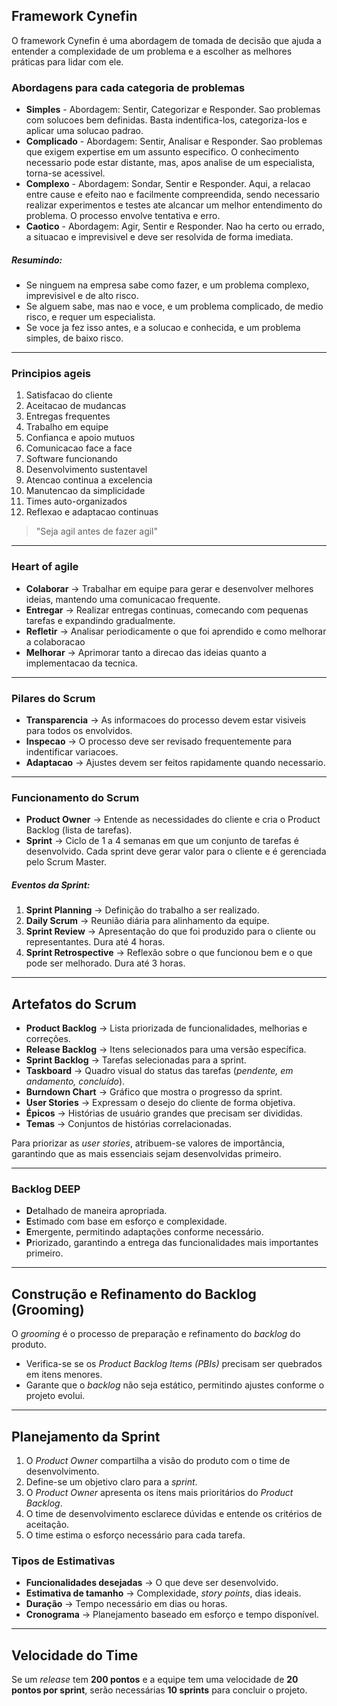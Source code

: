 ## Framework Cynefin

O framework Cynefin é uma abordagem de tomada de decisão que ajuda a entender a complexidade de um problema e a escolher as melhores práticas para lidar com ele.

### Abordagens para cada categoria de problemas
- **Simples** - Abordagem: Sentir, Categorizar e Responder. Sao problemas com solucoes bem definidas. Basta indentifica-los, categoriza-los e aplicar uma solucao padrao. 
- **Complicado** - Abordagem: Sentir, Analisar e Responder. Sao problemas que exigem expertise em um assunto especifico. O conhecimento necessario pode estar distante, mas, apos analise de um especialista, torna-se acessivel. 
- **Complexo** - Abordagem: Sondar, Sentir e Responder. Aqui, a relacao entre cause e efeito nao e facilmente compreendida, sendo necessario realizar experimentos e testes ate alcancar um melhor entendimento do problema. O processo envolve tentativa e erro.
- **Caotico** - Abordagem: Agir, Sentir e Responder. Nao ha certo ou errado, a situacao e imprevisivel e deve ser resolvida de forma imediata. 

##### Resumindo: 
- Se ninguem na empresa sabe como fazer, e um problema complexo, imprevisivel e de alto risco.
- Se alguem sabe, mas nao e voce, e um problema complicado, de medio risco, e requer um especialista.
- Se voce ja fez isso antes, e a solucao e conhecida, e um problema simples, de baixo risco. 

---

### Principios ageis
1. Satisfacao do cliente
2. Aceitacao de mudancas
3. Entregas frequentes
4. Trabalho em equipe
5. Confianca e apoio mutuos
6. Comunicacao face a face
7. Software funcionando
8. Desenvolvimento sustentavel
9. Atencao continua a excelencia
10. Manutencao da simplicidade 
11. Times auto-organizados
12. Reflexao  e adaptacao continuas

> "Seja agil antes de fazer agil" 

---

### Heart of agile 
- **Colaborar** -> Trabalhar em equipe para gerar e desenvolver melhores ideias, mantendo uma comunicacao frequente. 
- **Entregar** -> Realizar entregas continuas, comecando com pequenas tarefas e expandindo gradualmente. 
- **Refletir** -> Analisar periodicamente o que foi aprendido e como melhorar a colaboracao 
- **Melhorar** -> Aprimorar tanto a direcao das ideias quanto a implementacao da tecnica. 

---

### Pilares do Scrum
- **Transparencia** -> As informacoes do processo devem estar visiveis para todos os envolvidos.
- **Inspecao** -> O processo deve ser revisado frequentemente para indentificar variacoes. 
- **Adaptacao** -> Ajustes devem ser feitos rapidamente quando necessario. 

---

### Funcionamento do Scrum
- **Product Owner** → Entende as necessidades do cliente e cria o Product Backlog (lista de tarefas).
- **Sprint** → Ciclo de 1 a 4 semanas em que um conjunto de tarefas é desenvolvido. Cada sprint deve gerar valor para o cliente e é gerenciada pelo Scrum Master.

##### Eventos da Sprint:

1. **Sprint Planning** → Definição do trabalho a ser realizado.
2. **Daily Scrum** → Reunião diária para alinhamento da equipe.
3. **Sprint Review** → Apresentação do que foi produzido para o cliente ou representantes. Dura até 4 horas.
4. **Sprint Retrospective** → Reflexão sobre o que funcionou bem e o que pode ser melhorado. Dura até 3 horas.

---
## Artefatos do Scrum

- **Product Backlog** → Lista priorizada de funcionalidades, melhorias e correções.  
- **Release Backlog** → Itens selecionados para uma versão específica.  
- **Sprint Backlog** → Tarefas selecionadas para a sprint.  
- **Taskboard** → Quadro visual do status das tarefas (*pendente, em andamento, concluído*).  
- **Burndown Chart** → Gráfico que mostra o progresso da sprint.  
- **User Stories** → Expressam o desejo do cliente de forma objetiva.  
- **Épicos** → Histórias de usuário grandes que precisam ser divididas.  
- **Temas** → Conjuntos de histórias correlacionadas.  

Para priorizar as *user stories*, atribuem-se valores de importância, garantindo que as mais essenciais sejam desenvolvidas primeiro.  

---

### **Backlog DEEP**  

- **D**etalhado de maneira apropriada.  
- **E**stimado com base em esforço e complexidade.  
- **E**mergente, permitindo adaptações conforme necessário.  
- **P**riorizado, garantindo a entrega das funcionalidades mais importantes primeiro.  

---

## **Construção e Refinamento do Backlog (Grooming)**  

O *grooming* é o processo de preparação e refinamento do *backlog* do produto.  

- Verifica-se se os *Product Backlog Items (PBIs)* precisam ser quebrados em itens menores.  
- Garante que o *backlog* não seja estático, permitindo ajustes conforme o projeto evolui.  

---

## **Planejamento da Sprint**  

1. O *Product Owner* compartilha a visão do produto com o time de desenvolvimento.  
2. Define-se um objetivo claro para a *sprint*.  
3. O *Product Owner* apresenta os itens mais prioritários do *Product Backlog*.  
4. O time de desenvolvimento esclarece dúvidas e entende os critérios de aceitação.  
5. O time estima o esforço necessário para cada tarefa.  

### **Tipos de Estimativas**  

- **Funcionalidades desejadas** → O que deve ser desenvolvido.  
- **Estimativa de tamanho** → Complexidade, *story points*, dias ideais.  
- **Duração** → Tempo necessário em dias ou horas.  
- **Cronograma** → Planejamento baseado em esforço e tempo disponível.  

---

## **Velocidade do Time**  

Se um *release* tem **200 pontos** e a equipe tem uma velocidade de **20 pontos por sprint**, serão necessárias **10 sprints** para concluir o projeto.  
